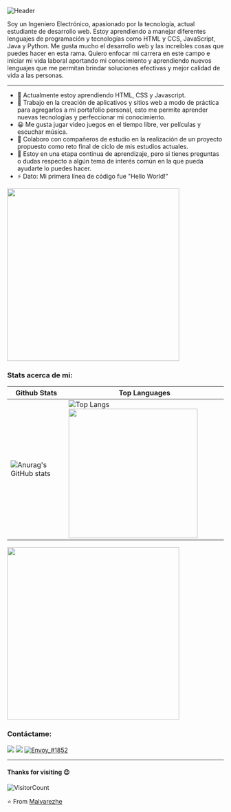![Header](https://user-images.githubusercontent.com/106354407/191362064-74f5cae3-c4b5-4448-9790-c48b6f92d027.png)


Soy un Ingeniero Electrónico, apasionado por la tecnología, actual estudiante de desarrollo web. Estoy aprendiendo a manejar diferentes lenguajes de programación y tecnologías como HTML y CCS, JavaScript, Java y Python. Me gusta mucho el desarrollo web y las increíbles cosas que puedes hacer en esta rama. Quiero enfocar mi carrera en este campo e iniciar mi vida laboral aportando mi conocimiento y aprendiendo nuevos lenguajes que me permitan brindar soluciones efectivas y mejor calidad de vida a las personas.

---

- 🌱 Actualmente estoy aprendiendo HTML, CSS y Javascript.
- 🔭 Trabajo en la creación de aplicativos y sitios web a modo de práctica para agregarlos a mi portafolio personal, esto me permite aprender nuevas tecnologías y perfeccionar mi conocimiento.
- 😀 Me gusta jugar video juegos en el tiempo libre, ver películas y escuchar música. 
- 👯 Colaboro con compañeros de estudio en la realización de un proyecto propuesto como reto final de ciclo de mis estudios actuales.  
- 💬 Estoy en una etapa continua de aprendizaje, pero si tienes preguntas o dudas respecto a algún tema de interés común en la que pueda ayudarte lo puedes hacer. 
- ⚡ Dato: Mi primera línea de código fue "Hello World!"


<img src="https://www.animatedimages.org/data/media/562/animated-line-image-0429.gif" width="400px">

### Stats acerca de mi:
| Github Stats | Top Languages |
| --- | --- |
![Anurag's GitHub stats](https://github-readme-stats.vercel.app/api?username=anuraghazra&show_icons=true&theme=vision-friendly-dark) | ![Top Langs](https://github-readme-stats.vercel.app/api/top-langs/?username=Malvarezhe&theme=radical)<img src="https://github.com/Malvarezhe" alt="" style="float: left; margin-right: 10px;" width="300px" />

<img src="https://www.animatedimages.org/data/media/562/animated-line-image-0429.gif" width="400px">

### Contáctame:

<a href="https://www.linkedin.com/in/mauricio-alvarez-heredia/"><img src="https://img.shields.io/badge/LinkedIn-0077B5?style=for-the-badge&logo=linkedin&logoColor=white"></a>
<a href="mailto:mauro.h01@gmail.com"><img src="https://img.shields.io/badge/Gmail-D14836?style=for-the-badge&logo=gmail&logoColor=white"></a>
<a href="https://www.instagram.com/malvarezhe/"><img src="https://img.shields.io/badge/Instagram-E4405F?style=for-the-badge&logo=instagram&logoColor=white" alt="Envoy_#1852" ></a>

---
#### Thanks for visiting 😉
![VisitorCount](https://profile-counter.glitch.me/Malvarezhe/count.svg)

⭐️ From [Malvarezhe](https://github.com/Malvarezhe)


